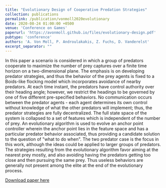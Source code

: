 ```yaml
---
title: "Evolutionary Design of Cooperative Predation Strategies"
collection: publications
permalink: /publication/vonmoll2020evolutionary
date: 2020-08-24 01:00:00 +0500
venue: 'Conference on Games'
paperurl: 'https://avonmoll.github.io/files/evolutionary-design.pdf'
pubtype: 'conference'
authors: 'A. Von Moll, P. Androulakakis, Z. Fuchs, D. Vanderelst'
excerpt_separator: ""
---
```

In this paper a scenario is considered in which a group of predators cooperate to maximize the number of prey captures over a finite time horizon on a two-dimensional plane. The emphasis is on developing predator strategies, and thus the behavior of the prey agents is fixed to a Boids-like flocking model which incorporates avoidance of nearby predators. At each time instant, the predators have control authority over their heading angle; however, we restrict the headings to be governed by one of five different pre-specified behaviors. No communication occurs between the predator agents - each agent determines its own control without knowledge of what the other predators will implement; thus, the predator strategies are fully decentralized. The full state space of the system is collapsed to a set of features which is independent of the number of prey. An evolutionary algorithm is used to evolve an anchor point controller wherein the anchor point lies in the feature space and has a particular predator behavior associated, thus providing a candidate solution to the question of &quot;what to do when&quot;. The two predator case is the focus in this work, although the ideas could be applied to larger groups of predators. The strategies resulting from the evolutionary algorithm favor aiming at the nearest prey mostly, and also avoiding having the predators getting too close and then pursuing the same prey. Thus useless behaviors are generally not present among the elite at the end of the evolutionary process.

[Download paper here](https://avonmoll.github.io/files/evolutionary-design.pdf)